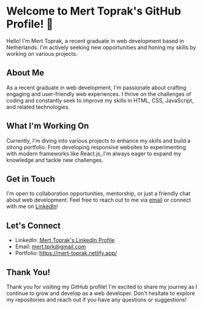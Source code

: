 # Welcome to Mert Toprak's GitHub Profile! 👋

Hello! I'm Mert Toprak, a recent graduate in web development based in Netherlands. I'm actively seeking new opportunities and honing my skills by working on various projects.

## About Me

As a recent graduate in web development, I'm passionate about crafting engaging and user-friendly web experiences. I thrive on the challenges of coding and constantly seek to improve my skills in HTML, CSS, JavaScript, and related technologies.

## What I'm Working On

Currently, I'm diving into various projects to enhance my skills and build a strong portfolio. From developing responsive websites to experimenting with modern frameworks like React.js, I'm always eager to expand my knowledge and tackle new challenges.

## Get in Touch

I'm open to collaboration opportunities, mentorship, or just a friendly chat about web development. Feel free to reach out to me via [email](mailto:mert.tprk@example.com) or connect with me on [LinkedIn](https://www.linkedin.com/in/mert-toprak)!

## Let's Connect

- LinkedIn: [Mert Toprak's LinkedIn Profile](https://www.linkedin.com/in/mert-toprak)
- Email: mert.tprk@gmail.com
- Portfolio: https://mert-toprak.netlify.app/

## Thank You!

Thank you for visiting my GitHub profile! I'm excited to share my journey as I continue to grow and develop as a web developer. Don't hesitate to explore my repositories and reach out if you have any questions or suggestions!
